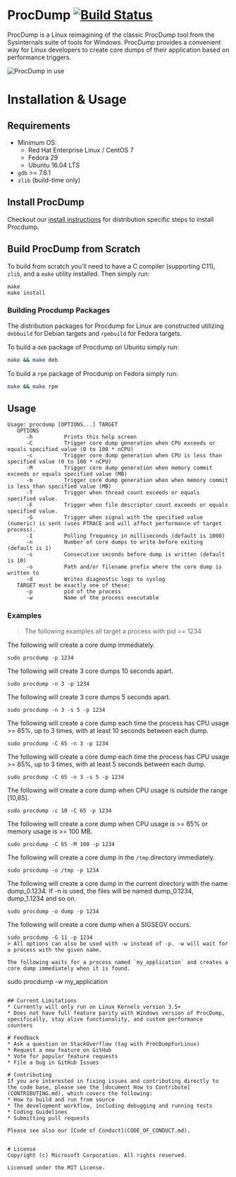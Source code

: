# ProcDump [![Build Status](https://oss-sysinternals.visualstudio.com/Procdump%20for%20Linux/_apis/build/status/Sysinternals.ProcDump-for-Linux?branchName=master)](https://oss-sysinternals.visualstudio.com/Procdump%20for%20Linux/_build/latest?definitionId=21&branchName=master)
ProcDump is a Linux reimagining of the classic ProcDump tool from the Sysinternals suite of tools for Windows.  ProcDump provides a convenient way for Linux developers to create core dumps of their application based on performance triggers.

![ProcDump in use](procdump.gif "Procdump in use")

# Installation & Usage 

## Requirements
* Minimum OS:
  * Red Hat Enterprise Linux / CentOS 7
  * Fedora 29
  * Ubuntu 16.04 LTS
* `gdb` >= 7.6.1
* `zlib` (build-time only)

## Install ProcDump
Checkout our [install instructions](INSTALL.md) for distribution specific steps to install Procdump.

## Build ProcDump from Scratch
To build from scratch you'll need to have a C compiler (supporting C11), `zlib`, and a `make` utility installed. Then simply run: 

```
make
make install
```

### Building Procdump Packages 
The distribution packages for Procdump for Linux are constructed utilizing `debbuild` for Debian targets and `rpmbuild` for Fedora targets.

To build a `deb` package of Procdump on Ubuntu simply run:
```sh
make && make deb
```

To build a `rpm` package of Procdump on Fedora simply run:
```sh
make && make rpm
```

## Usage
```
Usage: procdump [OPTIONS...] TARGET
   OPTIONS
      -h          Prints this help screen
      -C          Trigger core dump generation when CPU exceeds or equals specified value (0 to 100 * nCPU)
      -c          Trigger core dump generation when CPU is less than specified value (0 to 100 * nCPU)
      -M          Trigger core dump generation when memory commit exceeds or equals specified value (MB)
      -m          Trigger core dump generation when when memory commit is less than specified value (MB)
      -T          Trigger when thread count exceeds or equals specified value.
      -F          Trigger when file descriptor count exceeds or equals specified value.
      -G          Trigger when signal with the specified value (numeric) is sent (uses PTRACE and will affect performance of target process).      
      -I          Polling frequency in milliseconds (default is 1000)
      -n          Number of core dumps to write before exiting (default is 1)
      -s          Consecutive seconds before dump is written (default is 10)
      -o          Path and/or filename prefix where the core dump is written to
      -d          Writes diagnostic logs to syslog
   TARGET must be exactly one of these:
      -p          pid of the process
      -w          Name of the process executable
```
### Examples
> The following examples all target a process with pid == 1234

The following will create a core dump immediately.
```
sudo procdump -p 1234
```
The following will create 3 core dumps 10 seconds apart.
```
sudo procdump -n 3 -p 1234
```
The following will create 3 core dumps 5 seconds apart.
```
sudo procdump -n 3 -s 5 -p 1234
```
The following will create a core dump each time the process has CPU usage >= 65%, up to 3 times, with at least 10 seconds between each dump.
```
sudo procdump -C 65 -n 3 -p 1234
```
The following will create a core dump each time the process has CPU usage >= 65%, up to 3 times, with at least 5 seconds between each dump.
```
sudo procdump -C 65 -n 3 -s 5 -p 1234
```
The following will create a core dump when CPU usage is outside the range [10,65].
```
sudo procdump -c 10 -C 65 -p 1234
```
The following will create a core dump when CPU usage is >= 65% or memory usage is >= 100 MB.
```
sudo procdump -C 65 -M 100 -p 1234
```
The following will create a core dump in the `/tmp` directory immediately.
```
sudo procdump -o /tmp -p 1234
```
The following will create a core dump in the current directory with the name dump_0.1234. If -n is used, the files will be named dump_0.1234, dump_1.1234 and so on.
```
sudo procdump -o dump -p 1234
```
The following will create a core dump when a SIGSEGV occurs.
```
sudo procdump -G 11 -p 1234
> All options can also be used with -w instead of -p. -w will wait for a process with the given name.

The following waits for a process named `my_application` and creates a core dump immediately when it is found.
```
sudo procdump -w my_application
```

## Current Limitations
* Currently will only run on Linux Kernels version 3.5+
* Does not have full feature parity with Windows version of ProcDump, specifically, stay alive functionality, and custom performance counters

# Feedback
* Ask a question on StackOverflow (tag with ProcDumpForLinux)
* Request a new feature on GitHub
* Vote for popular feature requests
* File a bug in GitHub Issues

# Contributing
If you are interested in fixing issues and contributing directly to the code base, please see the [document How to Contribute](CONTRIBUTING.md), which covers the following:
* How to build and run from source
* The development workflow, including debugging and running tests
* Coding Guidelines
* Submitting pull requests

Please see also our [Code of Conduct](CODE_OF_CONDUCT.md).


# License
Copyright (c) Microsoft Corporation. All rights reserved.

Licensed under the MIT License.

